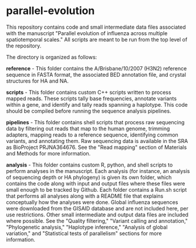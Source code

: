 # parallel-evolution

This repository contains code and small intermediate data files associated with the manuscript "Parallel evolution of influenza across multiple spatiotemporal scales." All scripts are meant to be run from the top level of the repository.

The directory is organized as follows:

**reference** - This folder contains the A/Brisbane/10/2007 (H3N2) reference sequence in FASTA format, the associated BED annotation file, and crystal structures for HA and NA.

**scripts** - This folder contains custom C++ scripts written to process mapped reads. These scripts tally base frequencies, annotate variants within a gene, and identify and tally reads spanning a haplotype. This code should be compiled before running the sequence analysis pipelines.

**pipelines** - This folder contains shell scripts that process raw sequencing data by filtering out reads that map to the human genome, trimming adapters, mapping reads to a reference sequence, identifying common variants, and annotating them. Raw sequencing data is available in the SRA as BioProject PRJNA364676. See the "Read mapping" section of Materials and Methods for more information.

**analysis** - This folder contains custom R, python, and shell scripts to perform analyses in the manuscript. Each analysis (for instance, an analysis of sequencing depth or HA phylogeny) is given its own folder, which contains the code along with input and output files where these files were small enough to be tracked by Github. Each folder contains a Run.sh script that performs all analyses along with a README file that explains conceptually how the analyses were done. Global influenza sequences were downloaded from the GISAID database and are not included here, per use restrictions. Other small intermediate and output data files are included where possible. See the "Quality filtering," "Variant calling and annotation," "Phylogenetic analysis," "Haplotype inference," "Analysis of global variation," and "Statistical tests of parallelism" sections for more information.